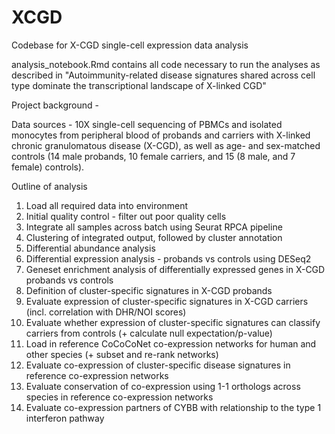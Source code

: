 # XCGD
Codebase for X-CGD single-cell expression data analysis

analysis_notebook.Rmd contains all code necessary to run the analyses as described in 
"Autoimmunity-related disease signatures shared across cell type dominate the transcriptional landscape of X-linked CGD"

Project background - 

Data sources - 10X single-cell sequencing of PBMCs and isolated monocytes from peripheral blood of probands and carriers with X-linked chronic granulomatous disease (X-CGD), as well as age- and sex-matched controls (14 male probands, 10 female carriers, and 15 (8 male, and 7 female) controls).

Outline of analysis

1. Load all required data into environment
2. Initial quality control - filter out poor quality cells
3. Integrate all samples across batch using Seurat RPCA pipeline
4. Clustering of integrated output, followed by cluster annotation
5. Differential abundance analysis
6. Differential expression analysis - probands vs controls using DESeq2
7. Geneset enrichment analysis of differentially expressed genes in X-CGD probands vs controls
8. Definition of cluster-specific signatures in X-CGD probands
9. Evaluate expression of cluster-specific signatures in X-CGD carriers (incl. correlation with DHR/NOI scores)
10. Evaluate whether expression of cluster-specific signatures can classify carriers from controls (+ calculate null expectation/p-value)
11. Load in reference CoCoCoNet co-expression networks for human and other species (+ subset and re-rank networks)
12. Evaluate co-expression of cluster-specific disease signatures in reference co-expression networks
13. Evaluate conservation of co-expression using 1-1 orthologs across species in reference co-expression networks
14. Evaluate co-expression partners of CYBB with relationship to the type 1 interferon pathway
